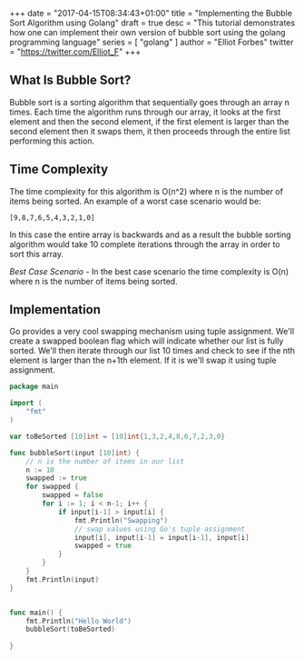 +++
date = "2017-04-15T08:34:43+01:00"
title = "Implementing the Bubble Sort Algorithm using Golang"
draft = true
desc = "This tutorial demonstrates how one can implement their own version of bubble sort using the golang programming language"
series = [ "golang" ]
author = "Elliot Forbes"
twitter = "https://twitter.com/Elliot_F"
+++

## What Is Bubble Sort?

Bubble sort is a sorting algorithm that sequentially goes through an array n times. Each time the algorithm runs through our array, it looks at the first element and then the second element, if the first element is larger than the second element then it swaps them, it then proceeds through the entire list performing this action.

## Time Complexity

The time complexity for this algorithm is O(n^2) where n is the number of items being sorted. An example of a worst case scenario would be:

~~~
[9,8,7,6,5,4,3,2,1,0]
~~~

In this case the entire array is backwards and as a result the bubble sorting algorithm would take 10 complete iterations through the array in order to sort this array.

*Best Case Scenario* - In the best case scenario the time complexity is O(n) where n is the number of items being sorted.

## Implementation

Go provides a very cool swapping mechanism using tuple assignment. We'll create a swapped boolean flag which will indicate whether our list is fully sorted. We'll then iterate through our list 10 times and check to see if the nth element is larger than the n+1th element. If it is we'll swap it using tuple assignment.

~~~go
package main

import (
    "fmt"
)

var toBeSorted [10]int = [10]int{1,3,2,4,8,6,7,2,3,0}

func bubbleSort(input [10]int) {
    // n is the number of items in our list
    n := 10
    swapped := true
    for swapped {
        swapped = false
        for i := 1; i < n-1; i++ {
            if input[i-1] > input[i] {
                fmt.Println("Swapping")
                // swap values using Go's tuple assignment
                input[i], input[i-1] = input[i-1], input[i]
                swapped = true
            }
        }
    }
    fmt.Println(input)
}


func main() {
    fmt.Println("Hello World")
    bubbleSort(toBeSorted)
    
}
~~~